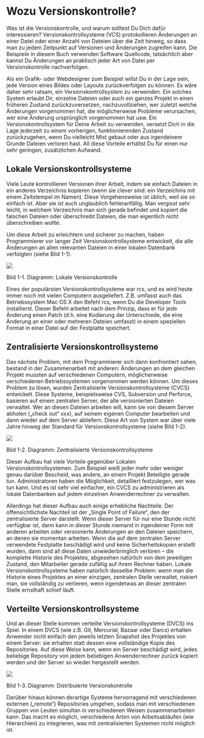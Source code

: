 # Wozu Versionskontrolle?

<!--What is version control, and why should you care? Version control is a system that records changes to a file or set of files over time so that you can recall specific versions later. Even though the examples in this book show software source code as the files under version control, in reality any type of file on a computer can be placed under version control.-->

Was ist  die Versionskontrolle, und warum solltest Du Dich dafür interessieren? Versionskontrollsysteme (VCS) protokollieren Änderungen an einer Datei oder einer Anzahl von Dateien über die Zeit hinweg, so dass man zu jedem Zeitpunkt auf Versionen und Änderungen zugreifen kann. Die Beispiele in diesem Buch verwenden Software Quellcode, tatsächlich aber kannst Du Änderungen an praktisch jeder Art von Datei per Versionskontrolle nachverfolgen.

<!--If you are a graphic or web designer and want to keep every version of an image or layout (which you certainly would), it is very wise to use a Version Control System (VCS). A VCS allows you to: revert files back to a previous state, revert the entire project back to a previous state, review changes made over time, see who last modified something that might be causing a problem, who introduced an issue and when, and more. Using a VCS also means that if you screw things up or lose files, you can generally recover easily. In addition, you get all this for very little overhead.-->

Als ein Grafik- oder Webdesigner zum Beispiel willst Du in der Lage sein, jede Version eines Bildes oder Layouts zurückverfolgen zu können. Es wäre daher sehr ratsam, ein Versionskontrollsystem zu verwenden. Ein solches System erlaubt Dir, einzelne Dateien oder auch ein ganzes Projekt in einen früheren Zustand zurückzuversetzen, nachzuvollziehen, wer zuletzt welche Änderungen vorgenommen hat, die möglicherweise Probleme verursachen, wer eine Änderung ursprünglich vorgenommen hat usw. Ein Versionskontrollsystem für Deine Arbeit zu verwenden, versetzt Dich in die Lage jederzeit zu einem vorherigen, funktionierenden Zustand zurückzugehen, wenn Du vielleicht Mist gebaut oder aus irgendeinem Grunde Dateien verloren hast. All diese Vorteile erhältst Du für einen nur sehr geringen, zusätzlichen Aufwand.

<!--## Local Version Control Systems-->
## Lokale Versionskontrollsysteme

<!--Many people’s version-control method of choice is to copy files into another directory (perhaps a time-stamped directory, if they’re clever). This approach is very common because it is so simple, but it is also incredibly error prone. It is easy to forget which directory you’re in and accidentally write to the wrong file or copy over files you don’t mean to.-->

Viele Leute kontrollieren Versionen ihrer Arbeit, indem sie einfach Dateien in ein anderes Verzeichnis kopieren (wenn sie clever sind: ein Verzeichnis mit einem Zeitstempel im Namen). Diese Vorgehensweise ist üblich, weil sie so einfach ist. Aber sie ist auch unglaublich fehleranfällig. Man vergisst sehr leicht, in welchem Verzeichnis man sich gerade befindet und kopiert die falschen Dateien oder überschreibt Dateien, die man eigentlich nicht überschreiben wollte.

<!--To deal with this issue, programmers long ago developed local VCSs that had a simple database that kept all the changes to files under revision control (see Figure 1-1).-->

Um diese Arbeit zu erleichtern und sicherer zu machen, haben Programmierer vor langer Zeit Versionskontrollsysteme entwickelt, die alle Änderungen an allen relevanten Dateien in einer lokalen Datenbank verfolgten (siehe Bild 1-1).

<!--Figure 1-1. Local version control diagram.-->


![](http://git-scm.com/figures/18333fig0101-tn.png)

Bild 1-1. Diagramm: Lokale Versionskontrolle

<!--One of the more popular VCS tools was a system called rcs, which is still distributed with many computers today. Even the popular Mac OS X operating system includes the rcs command when you install the Developer Tools. This tool basically works by keeping patch sets (that is, the differences between files) from one revision to another in a special format on disk; it can then recreate what any file looked like at any point in time by adding up all the patches.-->

Eines der populärsten Versionskontrollsysteme war rcs, und es wird heute immer noch mit vielen Computern ausgeliefert. Z.B. umfasst auch das Betriebssystem Mac OS X den Befehl rcs, wenn Du die Developer Tools installierst. Dieser Befehl arbeitet nach dem Prinzip, dass er für jede Änderung einen Patch (d.h. eine Kodierung der Unterschiede, die eine Änderung an einer oder mehreren Dateien umfasst) in einem speziellen Format in einer Datei auf der Festplatte speichert.

<!--## Centralized Version Control Systems-->
## Zentralisierte Versionskontrollsysteme

<!--The next major issue that people encounter is that they need to collaborate with developers on other systems. To deal with this problem, Centralized Version Control Systems (CVCSs) were developed. These systems, such as CVS, Subversion, and Perforce, have a single server that contains all the versioned files, and a number of clients that check out files from that central place. For many years, this has been the standard for version control (see Figure 1-2).-->

Das nächste Problem, mit dem Programmierer sich dann konfrontiert sahen, bestand in der Zusammenarbeit mit anderen: Änderungen an dem gleichen Projekt mussten auf verschiedenen Computern, möglicherweise verschiedenen Betriebssystemen vorgenommen werden können. Um dieses Problem zu lösen, wurden Zentralisierte Versionskontrollsysteme (CVCS) entwickelt. Diese Systeme, beispielsweise CVS, Subversion und Perforce, basieren auf einem zentralen Server, der alle versionierten Dateien verwaltet. Wer an diesen Dateien arbeiten will, kann sie von diesem Server abholen („check out“ xxx), auf seinem eigenen Computer bearbeiten und dann wieder auf dem Server abliefern. Diese Art von System war über viele Jahre hinweg der Standard für Versionskontrollsysteme (siehe Bild 1-2).

<!--Figure 1-2. Centralized version control diagram.-->


![](http://git-scm.com/figures/18333fig0102-tn.png)

Bild 1-2. Diagramm: Zentralisierte Versionskontrollsysteme

<!--This setup offers many advantages, especially over local VCSs. For example, everyone knows to a certain degree what everyone else on the project is doing. Administrators have fine-grained control over who can do what; and it’s far easier to administer a CVCS than it is to deal with local databases on every client.-->

Dieser Aufbau hat viele Vorteile gegenüber Lokalen Versionskontrollsystemen. Zum Beispiel weiß jeder mehr oder weniger genau darüber Bescheid, was andere, an einem Projekt Beteiligte gerade tun. Administratoren haben die Möglichkeit, detailliert festzulegen, wer was tun kann. Und es ist sehr viel einfacher, ein CVCS zu administrieren als lokale Datenbanken auf jedem einzelnen Anwenderrechner zu verwalten.

<!--However, this setup also has some serious downsides. The most obvious is the single point of failure that the centralized server represents. If that server goes down for an hour, then during that hour nobody can collaborate at all or save versioned changes to anything they’re working on. If the hard disk the central database is on becomes corrupted, and proper backups haven’t been kept, you lose absolutely everything—the entire history of the project except whatever single snapshots people happen to have on their local machines. Local VCS systems suffer from this same problem—whenever you have the entire history of the project in a single place, you risk losing everything.-->

Allerdings hat dieser Aufbau auch einige erhebliche Nachteile. Der offensichtlichste Nachteil ist der „Single Point of Failure“, den der zentralisierte Server darstellt. Wenn dieser Server für nur eine Stunde nicht verfügbar ist, dann kann in dieser Stunde niemand in irgendeiner Form mit anderen arbeiten oder versionierte Änderungen an den Dateien speichern, an denen sie momentan arbeiten. Wenn die auf dem zentralen Server verwendete Festplatte beschädigt wird und keine Sicherheitskopien erstellt wurden, dann sind all diese Daten unwiederbringlich verloren – die komplette Historie des Projektes, abgesehen natürlich von dem jeweiligen Zustand, den Mitarbeiter gerade zufällig auf ihrem Rechner haben. Lokale Versionskontrollsysteme haben natürlich dasselbe Problem: wenn man die Historie eines Projektes an einer einzigen, zentralen Stelle verwaltet, riskiert man, sie vollständig zu verlieren, wenn irgendetwas an dieser zentralen Stelle ernsthaft schief läuft.

<!--## Distributed Version Control Systems-->
## Verteilte Versionskontrollsysteme

<!--This is where Distributed Version Control Systems (DVCSs) step in. In a DVCS (such as Git, Mercurial, Bazaar or Darcs), clients don’t just check out the latest snapshot of the files: they fully mirror the repository. Thus if any server dies, and these systems were collaborating via it, any of the client repositories can be copied back up to the server to restore it. Every checkout is really a full backup of all the data (see Figure 1-3).-->

Und an dieser Stelle kommen verteilte Versionskontrollsysteme (DVCS) ins Spiel. In einem DVCS (wie z.B. Git, Mercurial, Bazaar oder Darcs) erhalten Anwender nicht einfach den jeweils letzten Snapshot des Projektes von einem Server: sie erhalten statt dessen eine vollständige Kopie des Repositories. Auf diese Weise kann, wenn ein Server beschädigt wird, jedes beliebige Repository von jedem beliebigen Anwenderrechner zurück kopiert werden und der Server so wieder hergestellt werden.

<!--Figure 1-3. Distributed version control diagram.-->


![](http://git-scm.com/figures/18333fig0103-tn.png)

Bild 1-3. Diagramm: Distribuierte Versionskontrolle

<!--Furthermore, many of these systems deal pretty well with having several remote repositories they can work with, so you can collaborate with different groups of people in different ways simultaneously within the same project. This allows you to set up several types of workflows that aren’t possible in centralized systems, such as hierarchical models.-->

Darüber hinaus können derartige Systeme hervorragend mit verschiedenen externen („remote“) Repositories umgehen, sodass man mit verschiedenen Gruppen von Leuten simultan in verschiedenen Weisen zusammenarbeiten kann. Das macht es möglich, verschiedene Arten von Arbeitsabläufen (wie Hierarchien) zu integrieren, was mit zentralisierten Systemen nicht möglich ist.

<!--# A Short History of Git-->